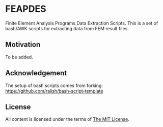 FEAPDES
====================

Finite Element Analysis Programs Data Extraction Scripts.
This is a set of bash/AWK scripts for extracting data from FEM result files.

Motivation
----------
To be added.

Acknowledgement
----------------
The setup of bash scripts comes from forking: https://github.com/ralish/bash-script-template

License
-------

All content is licensed under the terms of [The MIT License](LICENSE).

